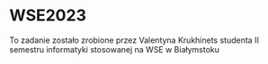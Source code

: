 # WSE2023 
To zadanie zostało zrobione przez Valentyna Krukhinets studenta II semestru informatyki stosowanej na WSE w Białymstoku
